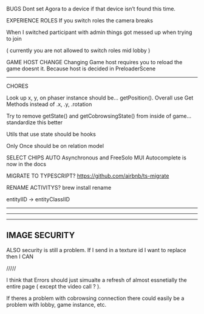 BUGS
  Dont set Agora to a device if that device isn’t found this time.

EXPERIENCE ROLES
  If you switch roles the camera breaks 

  When I switched participant with admin things got messed up when trying to join

  ( currently you are not allowed to switch roles mid lobby )

GAME HOST CHANGE
  Changing Game host requires you to reload the game doesnt it. Because host is decided in PreloaderScene

-----

CHORES

Look up x, y, on phaser instance should be... getPosition(). Overall use Get Methods instead of .x, .y, .rotation

Try to remove getState() and getCobrowsingState() from inside of game... standardize this better

Utils that use state should be hooks

Only Once should be on relation model

SELECT CHIPS AUTO 
  Asynchronous and FreeSolo MUI Autocomplete is now in the docs

MIGRATE TO TYPESCRIPT?
  https://github.com/airbnb/ts-migrate

RENAME ACTIVITYS?
  brew install rename

entityIID -> entityClassIID

--------------------------------------------------------------------------------------
--------------------------------------------------------------------------------------
--------------------------------------------------------------------------------------
IMAGE SECURITY
--------------------------------------------------------------------------------------
ALSO security is still a problem. If I send in a texture id I want to replace then I CAN


/////

I think that Errors should just simualte a refresh of almost essnetially the entire page ( except the video call ? ). 

If theres a problem with cobrowsing connection there could easily be a problem with lobby, game instance, etc. 